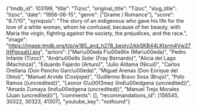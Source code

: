 {"tmdb_id": 103199, "title": "Tizoc", "original_title": "Tizoc", "slug_title": "tizoc", "date": "1956-06-15", "genre": ["Drame / Romance"], "score": "6.7/10", "synopsis": "The story of an indigenous who gave his life for the love of a white woman, whom he confused, because of her beauty, with Maria the virgin, fighting against the society, the prejudices, and the race.", "image": "https://image.tmdb.org/t/p/w185_and_h278_bestv2/kkSKB44LKtsrm4Vw27IHPgxsaIU.jpg", "actors": ["Mar\u00eda F\u00e9lix (Mar\u00eda)", "Pedro Infante (Tizoc)", "Andr\u00e9s Soler (Fray Bernardo)", "Alicia del Lago (Machinza)", "Eduardo Fajardo (Arturo)", "Julio Aldama (Nicuil)", "Carlos Orellana (Don Pancho Garc\u00eda)", "Miguel Arenas (Don Enrique del Olmo)", "Manuel Arvide (Cosijope)", "Guillermo Bravo Sosa (Brujo)", "Polo Ramos ((uncredited))", "Leonor G\u00f3mez (Ind\u00edgena (uncredited))", "Amado Zumaya (Ind\u00edgena (uncredited))", "Manuel Trejo Morales (Juan (uncredited))"], "comments": [], "recommandations_id": [156545, 30322, 30323, 41307], "youtube_key": "notfound"}